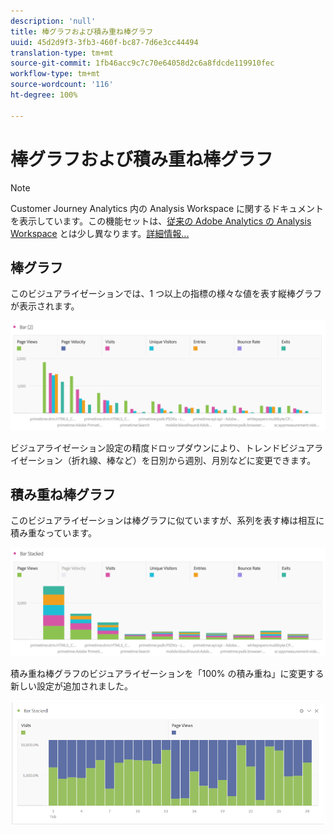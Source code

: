 ```yaml
---
description: 'null'
title: 棒グラフおよび積み重ね棒グラフ
uuid: 45d2d9f3-3fb3-460f-bc87-7d6e3cc44494
translation-type: tm+mt
source-git-commit: 1fb46acc9c7c70e64058d2c6a8fdcde119910fec
workflow-type: tm+mt
source-wordcount: '116'
ht-degree: 100%

---
```



# 棒グラフおよび積み重ね棒グラフ

>[!NOTE]
>
>Customer Journey Analytics 内の Analysis Workspace に関するドキュメントを表示しています。この機能セットは、[従来の Adobe Analytics の Analysis Workspace](https://docs.adobe.com/content/help/ja-JP/analytics/analyze/analysis-workspace/home.html) とは少し異なります。[詳細情報...](/help/getting-started/cja-aa.md)

## 棒グラフ

このビジュアライゼーションでは、1 つ以上の指標の様々な値を表す縦棒グラフが表示されます。

![](assets/bar.png)

ビジュアライゼーション設定の精度ドロップダウンにより、トレンドビジュアライゼーション（折れ線、棒など）を日別から週別、月別などに変更できます。

## 積み重ね棒グラフ

このビジュアライゼーションは棒グラフに似ていますが、系列を表す棒は相互に積み重なっています。

![](assets/bar-stacked.png)

積み重ね棒グラフのビジュアライゼーションを「100% の積み重ね」に変更する新しい設定が追加されました。

![](assets/stacked_100_percent.png)

